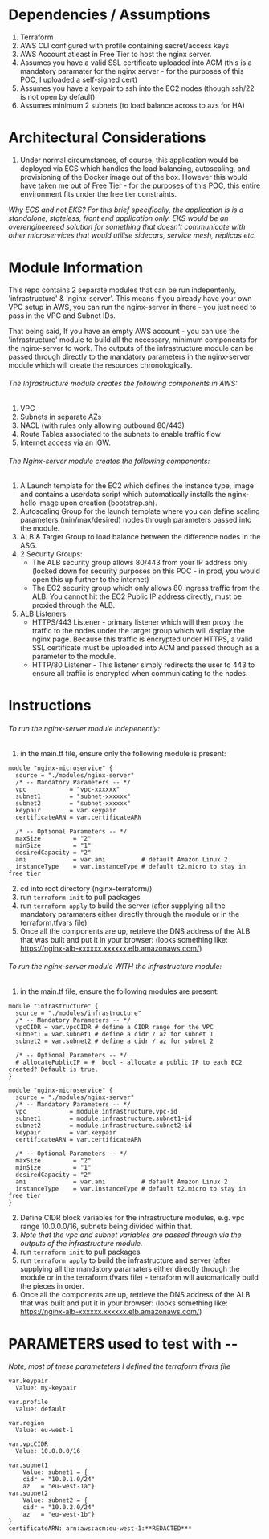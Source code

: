 # Dependencies / Assumptions
1) Terraform 
2) AWS CLI configured with profile containing secret/access keys 
3) AWS Account atleast in Free Tier to host the nginx server.
4) Assumes you have a valid SSL certificate uploaded into ACM (this is a mandatory paramater for the nginx server - for the purposes of this POC, I uploaded a self-signed cert)
5) Assumes you have a keypair to ssh into the EC2 nodes (though ssh/22 is not open by default)
6) Assumes minimum 2 subnets (to load balance across to azs for HA)

# Architectural Considerations 
1) Under normal circumstances, of course, this application would be deployed via ECS which handles the load balancing, autoscaling, and provisioning of the Docker image out of the box. However this would have taken me out of Free Tier - for the purposes of this POC, this entire environment fits under the free tier constraints. 

*Why ECS and not EKS? For this brief specifically, the application is is a standalone, stateless, front end application only. EKS would be an overengineereed solution for something that doesn't communicate with other microservices that would utilise sidecars, service mesh, replicas etc.*

# Module Information 
This repo contains 2 separate modules that can be run indepentenly, 'infrastructure' & 'nginx-server'. This means if you already have your own VPC setup in AWS, you can run the nginx-server in there - you just need to pass in the VPC and Subnet IDs.

That being said, If you have an empty AWS account - you can use the 'infrastructure' module to build all the necessary, minimum components for the nginx-server to work. The outputs of the infrastructure module can be passed through directly to the mandatory parameters in the nginx-server module which will create the resources chronologically. 

###### The Infrastructure module creates the following components in AWS:
 1) VPC
 2) Subnets in separate AZs
 3) NACL (with rules only allowing outbound 80/443)
 4) Route Tables associated to the subnets to enable traffic flow
 5) Internet access via an IGW.

###### The Nginx-server module creates the following components: 
1) A Launch template for the EC2 which defines the instance type, image and contains a userdata script which automatically installs the nginx-hello image upon creation (bootstrap.sh).
2) Autoscaling Group for the launch template where you can define scaling parameters (min/max/desired) nodes through parameters passed into the module.
3) ALB & Target Group to load balance between the difference nodes in the ASG.
4) 2 Security Groups:
    - The ALB security group allows 80/443 from your IP address only (locked down for security purposes on this POC - in prod, you would open this up further to the internet)
    - The EC2 security group which only allows 80 ingress traffic from the ALB. You cannot hit the EC2 Public IP address directly, must be proxied through the ALB. 
5) ALB Listeners: 
    - HTTPS/443 Listener - primary listener which will then proxy the traffic to the nodes under the target group which will display the nginx page. Because this traffic is encrypted under HTTPS, a valid SSL certificate must be uploaded into ACM and passed through as a parameter to the module.
    - HTTP/80 Listener - This listener simply redirects the user to 443 to ensure all traffic is encrypted when communicating to the nodes.

# Instructions 
###### To run the nginx-server module indepenently:
1) in the main.tf file, ensure only the following module is present: 
```
module "nginx-microservice" {
  source = "./modules/nginx-server"
  /* -- Mandatory Parameters -- */
  vpc            = "vpc-xxxxxx"
  subnet1        = "subnet-xxxxxx"
  subnet2        = "subnet-xxxxxx"
  keypair        = var.keypair
  certificateARN = var.certificateARN

  /* -- Optional Parameters -- */
  maxSize         = "2"
  minSize         = "1"
  desiredCapacity = "2"
  ami             = var.ami          # default Amazon Linux 2
  instanceType    = var.instanceType # default t2.micro to stay in free tier
```

2) cd into root directory (nginx-terraform/)
3) run `terraform init` to pull packages
4) run `terraform apply` to build the server (after supplying all the mandatory paramaters either directly through the module or in the terraform.tfvars file) 
5) Once all the components are up, retrieve the DNS address of the ALB that was built and put it in your browser:  (looks something like: https://nginx-alb-xxxxxx.xxxxxx.elb.amazonaws.com/)

###### To run the nginx-server module WITH the infrastructure module: 
1) in the main.tf file, ensure the following modules are present: 
```
module "infrastructure" {
  source = "./modules/infrastructure"
  /* -- Mandatory Parameters -- */
  vpcCIDR = var.vpcCIDR # define a CIDR range for the VPC 
  subnet1 = var.subnet1 # define a cidr / az for subnet 1
  subnet2 = var.subnet2 # define a cidr / az for subnet 2

  /* -- Optional Parameters -- */
  # allocatePublicIP = #  bool - allocate a public IP to each EC2 created? Default is true. 
}

module "nginx-microservice" {
  source = "./modules/nginx-server"
  /* -- Mandatory Parameters -- */
  vpc            = module.infrastructure.vpc-id
  subnet1        = module.infrastructure.subnet1-id
  subnet2        = module.infrastructure.subnet2-id
  keypair        = var.keypair
  certificateARN = var.certificateARN

  /* -- Optional Parameters -- */
  maxSize         = "2"
  minSize         = "1"
  desiredCapacity = "2"
  ami             = var.ami          # default Amazon Linux 2
  instanceType    = var.instanceType # default t2.micro to stay in free tier
}
```
2) Define CIDR block variables for the infrastructure modules, e.g. vpc range 10.0.0.0/16, subnets being divided within that.
3) *Note that the vpc and subnet variables are passed through via the outputs of the infrastructure module.*
4) run `terraform init` to pull packages
5) run `terraform apply` to build the infrastructure and server (after supplying all the mandatory paramaters either directly through the module or in the terraform.tfvars file) - terraform will automatically build the pieces in order.
6) Once all the components are up, retrieve the DNS address of the ALB that was built and put it in your browser:  (looks something like: https://nginx-alb-xxxxxx.xxxxxx.elb.amazonaws.com/)


# PARAMETERS used to test with -- 
*Note, most of these parameteters I defined the terraform.tfvars file*
```
var.keypair
  Value: my-keypair

var.profile
  Value: default

var.region
  Value: eu-west-1

var.vpcCIDR
  Value: 10.0.0.0/16

var.subnet1
    Value: subnet1 = {
    cidr = "10.0.1.0/24"
    az   = "eu-west-1a"}
var.subnet2
    Value: subnet2 = {
    cidr = "10.0.2.0/24"
    az   = "eu-west-1b"}
}
certificateARN: arn:aws:acm:eu-west-1:**REDACTED***
```